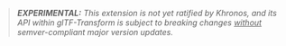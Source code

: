 > _**EXPERIMENTAL:** This extension is not yet ratified by Khronos, and its API within
> glTF-Transform is subject to breaking changes <u>without</u> semver-compliant
> major version updates._
